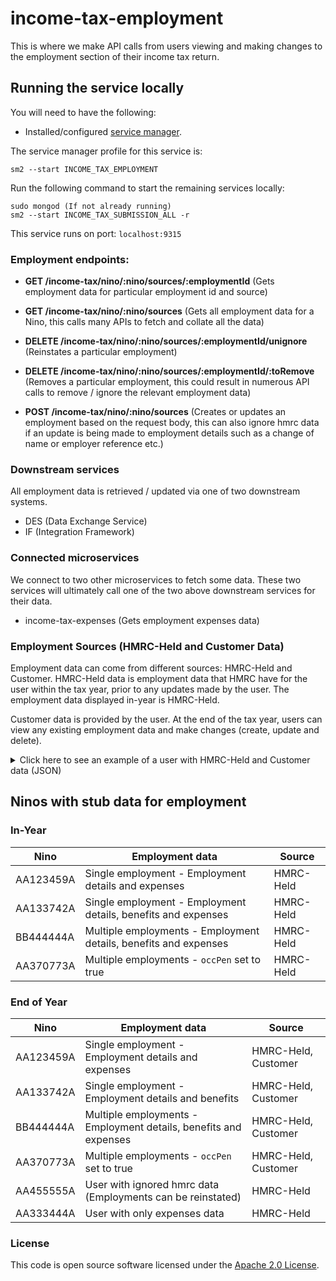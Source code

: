 
# income-tax-employment
This is where we make API calls from users viewing and making changes to the employment section of their income tax return.

## Running the service locally

You will need to have the following:
- Installed/configured [service manager](https://github.com/hmrc/service-manager).

The service manager profile for this service is:

    sm2 --start INCOME_TAX_EMPLOYMENT
Run the following command to start the remaining services locally:

    sudo mongod (If not already running)
    sm2 --start INCOME_TAX_SUBMISSION_ALL -r

This service runs on port: `localhost:9315`

### Employment endpoints:

- **GET     /income-tax/nino/:nino/sources/:employmentId**  (Gets employment data for particular employment id and source)          

- **GET     /income-tax/nino/:nino/sources** (Gets all employment data for a Nino, this calls many APIs to fetch and collate all the data)    
                         
- **DELETE  /income-tax/nino/:nino/sources/:employmentId/unignore** (Reinstates a particular employment)

- **DELETE  /income-tax/nino/:nino/sources/:employmentId/:toRemove** (Removes a particular employment, this could result in numerous API calls to remove / ignore the relevant employment data)

- **POST    /income-tax/nino/:nino/sources** (Creates or updates an employment based on the request body, this can also ignore hmrc data if an update is being made to employment details such as a change of name or employer reference etc.)                            

### Downstream services
All employment data is retrieved / updated via one of two downstream systems.
- DES (Data Exchange Service)
- IF (Integration Framework)

### Connected microservices
We connect to two other microservices to fetch some data. These two services will ultimately call one of the two above downstream services for their data. 
- income-tax-expenses (Gets employment expenses data)

### Employment Sources (HMRC-Held and Customer Data)
Employment data can come from different sources: HMRC-Held and Customer. HMRC-Held data is employment data that HMRC have for the user within the tax year, prior to any updates made by the user. The employment data displayed in-year is HMRC-Held.

Customer data is provided by the user. At the end of the tax year, users can view any existing employment data and make changes (create, update and delete).

<details>
<summary>Click here to see an example of a user with HMRC-Held and Customer data (JSON)</summary>

```json
{
  "employment": [
    {
      "taxYear": 2022,
      "hmrcEmployments": [
        {
          "employmentId": "00000000-0000-1000-8000-000000000000",
          "employerName": "Vera Lynn",
          "employerRef": "123/12345",
          "payrollId": "123345657",
          "startDate": "2020-06-17",
          "cessationDate": "2020-06-17",
          "dateIgnored": "2020-06-17T10:53:38Z",
          "employmentData": {
            "submittedOn": "2020-01-04T05:01:01Z",
            "source": "HMRC-HELD",
            "employment": {
              "employmentSequenceNumber": "1002",
              "payrollId": "123456789999",
              "companyDirector": false,
              "closeCompany": true,
              "directorshipCeasedDate": "2020-02-12",
              "startDate": "2019-04-21",
              "cessationDate": "2020-03-11",
              "occPen": false,
              "disguisedRemuneration": false,
              "employer": {
                "employerRef": "223/AB12399",
                "employerName": "maggie"
              },
              "pay": {
                "taxablePayToDate": 34234.15,
                "totalTaxToDate": 6782.92,
                "payFrequency": "CALENDAR MONTHLY",
                "paymentDate": "2020-04-23",
                "taxWeekNo": 32
              },
              "deductions": {
                "studentLoans": {
                  "uglDeductionAmount": 13343.45,
                  "pglDeductionAmount": 24242.56
                }
              },
              "benefitsInKind": {
                "accommodation": 100,
                "assets": 100,
                "assetTransfer": 100,
                "beneficialLoan": 100,
                "car": 100,
                "carFuel": 100,
                "educationalServices": 100,
                "entertaining": 100,
                "expenses": 100,
                "medicalInsurance": 100,
                "telephone": 100,
                "service": 100,
                "taxableExpenses": 100,
                "van": 100,
                "vanFuel": 100,
                "mileage": 100,
                "nonQualifyingRelocationExpenses": 100,
                "nurseryPlaces": 100,
                "otherItems": 100,
                "paymentsOnEmployeesBehalf": 100,
                "personalIncidentalExpenses": 100,
                "qualifyingRelocationExpenses": 100,
                "employerProvidedProfessionalSubscriptions": 100,
                "employerProvidedServices": 100,
                "incomeTaxPaidByDirector": 100,
                "travelAndSubsistence": 100,
                "vouchersAndCreditCards": 100,
                "nonCash": 100
              }
            }
          }
        }
      ],
      "customerEmployments": [
        {
          "employmentId": "00000000-0000-1000-8000-000000000002",
          "employerName": "Vera Lynn",
          "employerRef": "123/12345",
          "payrollId": "123345657",
          "startDate": "2020-06-17",
          "cessationDate": "2020-06-17",
          "submittedOn": "2020-06-17T10:53:38Z",
          "employmentData": {
            "submittedOn": "2020-02-04T05:01:01Z",
            "employment": {
              "employmentSequenceNumber": "1002",
              "payrollId": "123456789999",
              "companyDirector": false,
              "closeCompany": true,
              "directorshipCeasedDate": "2020-02-12",
              "startDate": "2019-04-21",
              "cessationDate": "2020-03-11",
              "occPen": false,
              "disguisedRemuneration": false,
              "employer": {
                "employerRef": "223/AB12399",
                "employerName": "maggie"
              },
              "pay": {
                "taxablePayToDate": 34234.15,
                "totalTaxToDate": 6782.92,
                "payFrequency": "CALENDAR MONTHLY",
                "paymentDate": "2020-04-23",
                "taxWeekNo": 32
              },
              "deductions": {
                "studentLoans": {
                  "uglDeductionAmount": 13343.45,
                  "pglDeductionAmount": 24242.56
                }
              },
              "benefitsInKind": {
                "accommodation": 100,
                "assets": 100,
                "assetTransfer": 100,
                "beneficialLoan": 100,
                "car": 100,
                "carFuel": 100,
                "educationalServices": 100,
                "entertaining": 100,
                "expenses": 100,
                "medicalInsurance": 100,
                "telephone": 100,
                "service": 100,
                "taxableExpenses": 100,
                "van": 100,
                "vanFuel": 100,
                "mileage": 100,
                "nonQualifyingRelocationExpenses": 100,
                "nurseryPlaces": 100,
                "otherItems": 100,
                "paymentsOnEmployeesBehalf": 100,
                "personalIncidentalExpenses": 100,
                "qualifyingRelocationExpenses": 100,
                "employerProvidedProfessionalSubscriptions": 100,
                "employerProvidedServices": 100,
                "incomeTaxPaidByDirector": 100,
                "travelAndSubsistence": 100,
                "vouchersAndCreditCards": 100,
                "nonCash": 100
              }
            }
          }
        }
      ],
      "employmentExpenses": {
        "submittedOn": "2022-12-12T12:12:12Z",
        "dateIgnored": "2022-12-11T12:12:12Z",
        "source": "HMRC-HELD",
        "totalExpenses": 100,
        "expenses": {
          "businessTravelCosts": 100,
          "jobExpenses": 100,
          "flatRateJobExpenses": 100,
          "professionalSubscriptions": 100,
          "hotelAndMealExpenses": 100,
          "otherAndCapitalAllowances": 100,
          "vehicleExpenses": 100,
          "mileageAllowanceRelief": 100
        }
      }
    }
  ]
}
```

</details>

## Ninos with stub data for employment

### In-Year
| Nino      | Employment data                                                  | Source    |
|-----------|------------------------------------------------------------------|-----------|
| AA123459A | Single employment - Employment details and expenses              | HMRC-Held |
| AA133742A | Single employment - Employment details, benefits and expenses    | HMRC-Held |
| BB444444A | Multiple employments - Employment details, benefits and expenses | HMRC-Held |
| AA370773A | Multiple employments - `occPen` set to true                      | HMRC-Held |

### End of Year
| Nino      | Employment data                                                  | Source              |
|-----------|------------------------------------------------------------------|---------------------|
| AA123459A | Single employment - Employment details and expenses              | HMRC-Held, Customer |
| AA133742A | Single employment - Employment details and benefits              | HMRC-Held, Customer |
| BB444444A | Multiple employments - Employment details, benefits and expenses | HMRC-Held, Customer |
| AA370773A | Multiple employments - `occPen` set to true                      | HMRC-Held, Customer |
| AA455555A | User with ignored hmrc data (Employments can be reinstated)      | HMRC-Held           |
| AA333444A | User with only expenses data                                     | HMRC-Held           |

### License

This code is open source software licensed under the [Apache 2.0 License]("http://www.apache.org/licenses/LICENSE-2.0.html").
